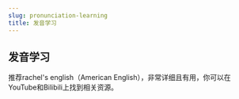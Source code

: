 ```yaml
---
slug: pronunciation-learning
title: 发音学习
---
```


## 发音学习

推荐rachel's english（American English），非常详细且有用，你可以在YouTube和Bilibili上找到相关资源。






